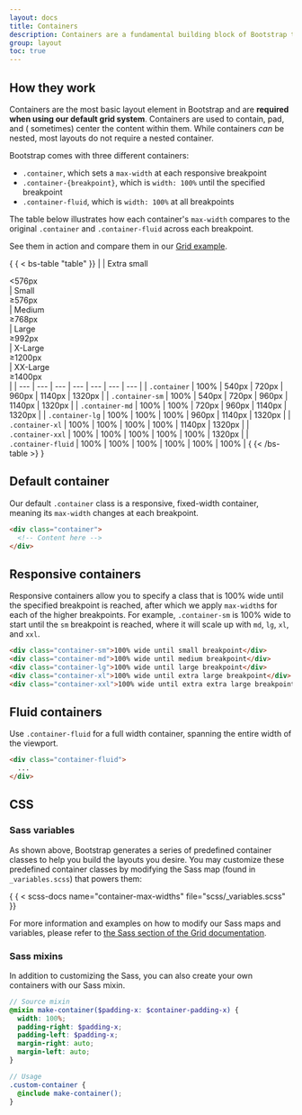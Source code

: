 ```yaml
---
layout: docs
title: Containers
description: Containers are a fundamental building block of Bootstrap that contain, pad, and align your content within a given device or viewport.
group: layout
toc: true
---
```


## How they work

Containers are the most basic layout element in Bootstrap and are **required
when using our default grid system**. Containers are used to contain, pad, and (
sometimes) center the content within them. While containers *can* be nested,
most layouts do not require a nested container.

Bootstrap comes with three different containers:

- `.container`, which sets a `max-width` at each responsive breakpoint
- `.container-{breakpoint}`, which is `width: 100%` until the specified
  breakpoint
- `.container-fluid`, which is `width: 100%` at all breakpoints

The table below illustrates how each container's `max-width` compares to the
original `.container` and `.container-fluid` across each breakpoint.

See them in action and compare them in our [Grid example](../examples/grid/index.html#containers).

{ { < bs-table "table" }}
| | Extra small<div class="fw-normal">&lt;576px</div> |
Small<div class="fw-normal">&ge;576px</div> | Medium<div class="fw-normal">
&ge;768px</div> | Large<div class="fw-normal">&ge;992px</div> |
X-Large<div class="fw-normal">&ge;1200px</div> | XX-Large<div class="fw-normal">
&ge;1400px</div> |
| --- | --- | --- | --- | --- | --- | --- |
| `.container` | <span class="text-body-secondary">100%</span> | 540px | 720px |
960px | 1140px | 1320px |
| `.container-sm` | <span class="text-body-secondary">100%</span> | 540px |
720px | 960px | 1140px | 1320px |
| `.container-md` | <span class="text-body-secondary">
100%</span> | <span class="text-body-secondary">100%</span> | 720px | 960px |
1140px | 1320px |
| `.container-lg` | <span class="text-body-secondary">
100%</span> | <span class="text-body-secondary">
100%</span> | <span class="text-body-secondary">100%</span> | 960px | 1140px |
1320px |
| `.container-xl` | <span class="text-body-secondary">
100%</span> | <span class="text-body-secondary">
100%</span> | <span class="text-body-secondary">
100%</span> | <span class="text-body-secondary">100%</span> | 1140px | 1320px |
| `.container-xxl` | <span class="text-body-secondary">
100%</span> | <span class="text-body-secondary">
100%</span> | <span class="text-body-secondary">
100%</span> | <span class="text-body-secondary">
100%</span> | <span class="text-body-secondary">100%</span> | 1320px |
| `.container-fluid` | <span class="text-body-secondary">
100%</span> | <span class="text-body-secondary">
100%</span> | <span class="text-body-secondary">
100%</span> | <span class="text-body-secondary">
100%</span> | <span class="text-body-secondary">
100%</span> | <span class="text-body-secondary">100%</span> |
{ {< /bs-table >} }

## Default container

Our default `.container` class is a responsive, fixed-width container, meaning
its `max-width` changes at each breakpoint.

```html
<div class="container">
  <!-- Content here -->
</div>
```

## Responsive containers

Responsive containers allow you to specify a class that is 100% wide until the
specified breakpoint is reached, after which we apply `max-width`s for each of
the higher breakpoints. For example, `.container-sm` is 100% wide to start until
the `sm` breakpoint is reached, where it will scale up with `md`, `lg`, `xl`,
and `xxl`.

```html
<div class="container-sm">100% wide until small breakpoint</div>
<div class="container-md">100% wide until medium breakpoint</div>
<div class="container-lg">100% wide until large breakpoint</div>
<div class="container-xl">100% wide until extra large breakpoint</div>
<div class="container-xxl">100% wide until extra extra large breakpoint</div>
```

## Fluid containers

Use `.container-fluid` for a full width container, spanning the entire width of
the viewport.

```html
<div class="container-fluid">
  ...
</div>
```

## CSS

### Sass variables

As shown above, Bootstrap generates a series of predefined container classes to
help you build the layouts you desire. You may customize these predefined
container classes by modifying the Sass map (found in `_variables.scss`) that
powers them:

{ { < scss-docs name="container-max-widths" file="scss/_variables.scss" }}

For more information and examples on how to modify our Sass maps and variables,
please refer to [the Sass section of the Grid documentation](grid.md#css).

### Sass mixins

In addition to customizing the Sass, you can also create your own containers
with our Sass mixin.

```scss
// Source mixin
@mixin make-container($padding-x: $container-padding-x) {
  width: 100%;
  padding-right: $padding-x;
  padding-left: $padding-x;
  margin-right: auto;
  margin-left: auto;
}

// Usage
.custom-container {
  @include make-container();
}
```
